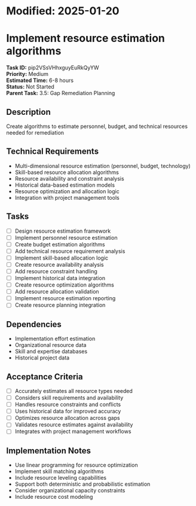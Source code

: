 # Modified: 2025-01-20

# Implement resource estimation algorithms

**Task ID:** pip2VSsVHhxguyEuRkQyYW  
**Priority:** Medium  
**Estimated Time:** 6-8 hours  
**Status:** Not Started  
**Parent Task:** 3.5: Gap Remediation Planning

## Description
Create algorithms to estimate personnel, budget, and technical resources needed for remediation

## Technical Requirements
- Multi-dimensional resource estimation (personnel, budget, technology)
- Skill-based resource allocation algorithms
- Resource availability and constraint analysis
- Historical data-based estimation models
- Resource optimization and allocation logic
- Integration with project management tools

## Tasks
- [ ] Design resource estimation framework
- [ ] Implement personnel resource estimation
- [ ] Create budget estimation algorithms
- [ ] Add technical resource requirement analysis
- [ ] Implement skill-based allocation logic
- [ ] Create resource availability analysis
- [ ] Add resource constraint handling
- [ ] Implement historical data integration
- [ ] Create resource optimization algorithms
- [ ] Add resource allocation validation
- [ ] Implement resource estimation reporting
- [ ] Create resource planning integration

## Dependencies
- Implementation effort estimation
- Organizational resource data
- Skill and expertise databases
- Historical project data

## Acceptance Criteria
- [ ] Accurately estimates all resource types needed
- [ ] Considers skill requirements and availability
- [ ] Handles resource constraints and conflicts
- [ ] Uses historical data for improved accuracy
- [ ] Optimizes resource allocation across gaps
- [ ] Validates resource estimates against availability
- [ ] Integrates with project management workflows

## Implementation Notes
- Use linear programming for resource optimization
- Implement skill matching algorithms
- Include resource leveling capabilities
- Support both deterministic and probabilistic estimation
- Consider organizational capacity constraints
- Include resource cost modeling
